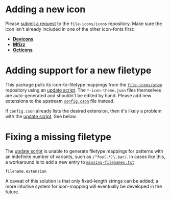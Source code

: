 Adding a new icon
=================

Please [submit a request][1] to the `file-icons/icons` repository. Make sure the
icon isn't already included in one of the other icon-fonts first:

* [**Devicons**](https://github.com/file-icons/DevOpicons/blob/master/charmap.md)
* [**Mfizz**](https://github.com/file-icons/MFixx/blob/master/charmap.md)
* [**Octicons**](https://octicons.github.com/)


Adding support for a new filetype
=================================

This package pulls its icon-to-filetype mappings from the [`file-icons/atom`][2]
repository using an [update script][3]. The `*-icon-theme.json` files themselves
are auto-generated and shouldn't be edited by hand. Please add new extensions to
the upstream [`config.cson`][4] file instead.

If `config.cson` already lists the desired extension, then it's likely a problem
with the [update script][3]. See below.


Fixing a missing filetype
=========================

The [update script][3] is unable to generate filetype mappings for patterns with
an indefinite number of variants, such as `/^foo(.*)\.bar/`. In cases like this,
a workaround is to add a new entry to [`missing-filenames.txt`][5]:

~~~text
filename.extension
~~~

A caveat of this solution is that only fixed-length strings can be added; a more
intuitive system for icon-mapping will eventually be developed in the future.


<!-- Referenced links -->
[1]: https://github.com/file-icons/icons/issues/new
[2]: https://github.com/file-icons/atom
[3]: ./scripts/update.mjs
[4]: https://github.com/file-icons/atom/blob/master/config.cson
[5]: ./scripts/missing-filenames.txt
